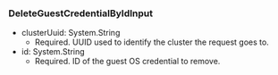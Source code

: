 ### DeleteGuestCredentialByIdInput


- clusterUuid: System.String
  - Required. UUID used to identify the cluster the request goes to.
- id: System.String
  - Required. ID of the guest OS credential to remove.
